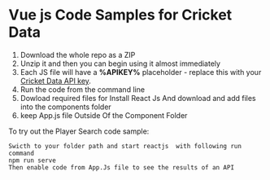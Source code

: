 # Vue js Code Samples for Cricket Data

1. Download the whole repo as a ZIP
2. Unzip it and then you can begin using it almost immediately
3. Each JS file will have a **%APIKEY%** placeholder - replace this with your [Cricket Data API key](https://cricketdata.org).
4. Run the code from the command line
5. Dowload required files for Install React Js And download and add files into the components folder 
6. keep App.js file Outside Of the Component Folder

To try out the Player Search code sample: 
```
Swicth to your folder path and start reactjs  with following run command 
npm run serve
Then enable code from App.Js file to see the results of an API 

```
